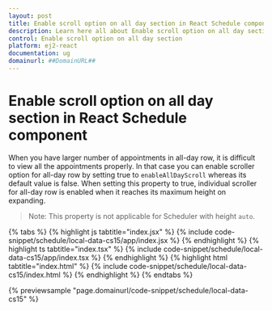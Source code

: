 ```yaml
---
layout: post
title: Enable scroll option on all day section in React Schedule component | Syncfusion
description: Learn here all about Enable scroll option on all day section in Syncfusion React Schedule component of Syncfusion Essential JS 2 and more.
control: Enable scroll option on all day section 
platform: ej2-react
documentation: ug
domainurl: ##DomainURL##
---
```


# Enable scroll option on all day section in React Schedule component

When you have larger number of appointments in all-day row, it is difficult to view all the appointments properly. In that case you can enable scroller option for all-day row by setting true to `enableAllDayScroll` whereas its default value is false. When setting this property to true, individual scroller for all-day row is enabled when it reaches its maximum height on expanding.

>Note: This property is not applicable for Scheduler with height `auto`.

{% tabs %}
{% highlight js tabtitle="index.jsx" %}
{% include code-snippet/schedule/local-data-cs15/app/index.jsx %}
{% endhighlight %}
{% highlight ts tabtitle="index.tsx" %}
{% include code-snippet/schedule/local-data-cs15/app/index.tsx %}
{% endhighlight %}
{% highlight html tabtitle="index.html" %}
{% include code-snippet/schedule/local-data-cs15/index.html %}
{% endhighlight %}
{% endtabs %}
        
{% previewsample "page.domainurl/code-snippet/schedule/local-data-cs15" %}